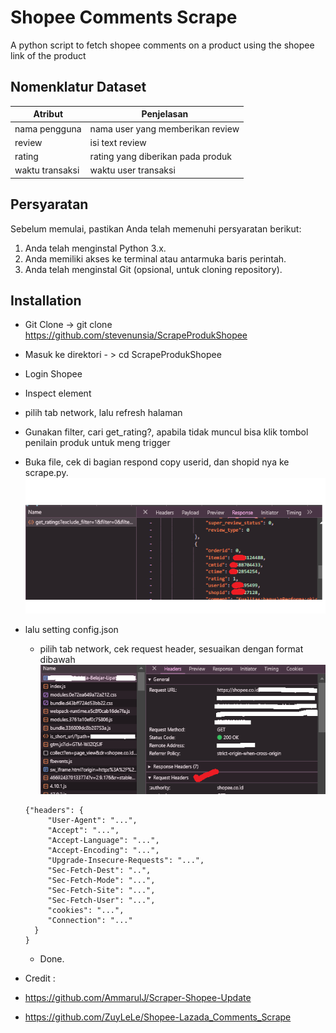 # Shopee Comments Scrape

A python script to fetch shopee comments on a product using the shopee link of the product

## Nomenklatur Dataset

| Atribut         | Penjelasan                        |
| --------------- | --------------------------------- |
| nama pengguna   | nama user yang memberikan review  |
| review          | isi text review                   |
| rating          | rating yang diberikan pada produk |
| waktu transaksi | waktu user transaksi              |

## Persyaratan

Sebelum memulai, pastikan Anda telah memenuhi persyaratan berikut:

1. Anda telah menginstal Python 3.x.
2. Anda memiliki akses ke terminal atau antarmuka baris perintah.
3. Anda telah menginstal Git (opsional, untuk cloning repository).

## Installation

- Git Clone -> git clone https://github.com/stevenunsia/ScrapeProdukShopee
- Masuk ke direktori - > cd ScrapeProdukShopee
- Login Shopee
- Inspect element
- pilih tab network, lalu refresh halaman
- Gunakan filter, cari get_rating?, apabila tidak muncul bisa klik tombol penilain produk untuk meng trigger
- Buka file, cek di bagian respond copy userid, dan shopid nya ke scrape.py.
![alt text](image-3.png)

- lalu setting config.json
    - pilih tab network, cek request header, sesuaikan dengan format dibawah
    ![alt text](image-4.png)

  ```
  {"headers": {
       "User-Agent": "...",
       "Accept": "...",
       "Accept-Language": "...",
       "Accept-Encoding": "...",
       "Upgrade-Insecure-Requests": "...",
       "Sec-Fetch-Dest": "..",
       "Sec-Fetch-Mode": "...",
       "Sec-Fetch-Site": "...",
       "Sec-Fetch-User": "...",
       "cookies": "...",
       "Connection": "..."
    }
  }
  ```
    - Done.

- Credit :
- https://github.com/AmmarulJ/Scraper-Shopee-Update
- https://github.com/ZuyLeLe/Shopee-Lazada_Comments_Scrape
